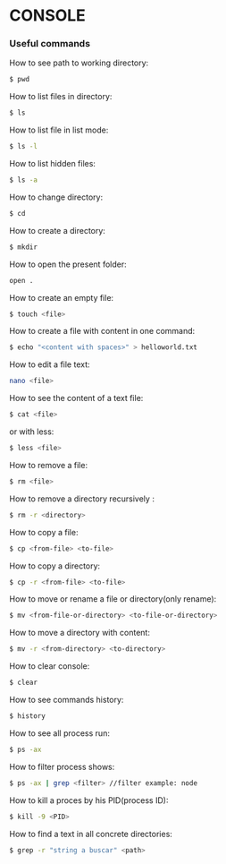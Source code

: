 
# CONSOLE

### Useful commands

How to see path to working directory:

```bash
$ pwd
```

How to list files in directory:

```bash
$ ls
```

How to list file in list mode:

```bash
$ ls -l
```

How to list hidden files:

```bash
$ ls -a
```

How to change directory:

```bash
$ cd
```

How to create a directory:

```bash
$ mkdir
```

How to open the present folder:

```bash
open .
```

How to create an empty file:

```bash
$ touch <file>
```

How to create a file with content in one command:

```bash
$ echo "<content with spaces>" > helloworld.txt
```

How to edit a file text:

```bash
nano <file>
```

How to see the content of a text file:

```bash
$ cat <file>
```

or with less:

```bash
$ less <file>
```

How to remove a file:

```bash
$ rm <file>
```

How to remove a directory recursively
:

```bash
$ rm -r <directory>
```

How to copy a file:

```bash
$ cp <from-file> <to-file>
```

How to copy a directory:

```bash
$ cp -r <from-file> <to-file>
```

How to move or rename a file or directory(only rename):

```bash
$ mv <from-file-or-directory> <to-file-or-directory>
```

How to move a directory with content:

```bash
$ mv -r <from-directory> <to-directory>
```

How to clear console:

```bash
$ clear
```

How to see commands history:

```bash
$ history
```

How to see all process run:

```bash
$ ps -ax
```

How to filter process shows:

```bash
$ ps -ax | grep <filter> //filter example: node
```

How to kill a proces by his PID(process ID):

```bash
$ kill -9 <PID>
```

How to find a text in all concrete directories:

```bash
$ grep -r "string a buscar" <path>
```



